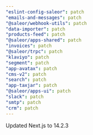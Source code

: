 ```yaml
---
"eslint-config-saleor": patch
"emails-and-messages": patch
"@saleor/webhook-utils": patch
"data-importer": patch
"products-feed": patch
"@saleor/apps-shared": patch
"invoices": patch
"@saleor/trpc": patch
"klaviyo": patch
"segment": patch
"app-avatax": patch
"cms-v2": patch
"search": patch
"app-taxjar": patch
"@saleor/apps-ui": patch
"slack": patch
"smtp": patch
"crm": patch
---
```


Updated Next.js to 14.2.3
